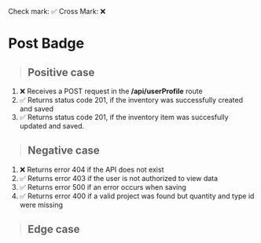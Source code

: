 Check mark: ✅
Cross Mark: ❌

# Post Badge

> ## Positive case

1. ❌ Receives a POST request in the **/api/userProfile** route
2. ✅ Returns status code 201, if the inventory was successfully created and saved
3. ✅ Returns status code 201, if the inventory item was succesfully updated and saved.

> ## Negative case

1. ❌ Returns error 404 if the API does not exist
2. ✅ Returns error 403 if the user is not authorized to view data
3. ✅ Returns error 500 if an error occurs when saving
4. ✅ Returns error 400 if a valid project was found but quantity and type id were missing

> ## Edge case